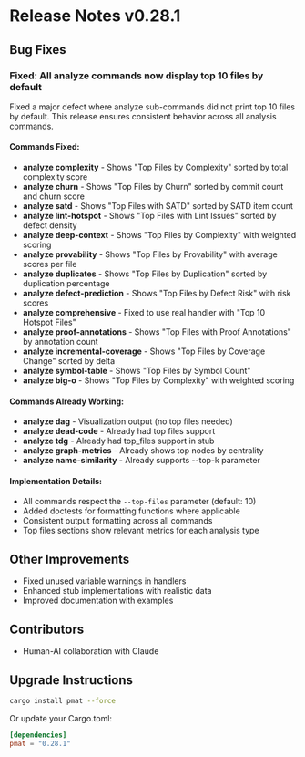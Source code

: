 # Release Notes v0.28.1

## Bug Fixes

### Fixed: All analyze commands now display top 10 files by default

Fixed a major defect where analyze sub-commands did not print top 10 files by default. This release ensures consistent behavior across all analysis commands.

#### Commands Fixed:
- **analyze complexity** - Shows "Top Files by Complexity" sorted by total complexity score
- **analyze churn** - Shows "Top Files by Churn" sorted by commit count and churn score  
- **analyze satd** - Shows "Top Files with SATD" sorted by SATD item count
- **analyze lint-hotspot** - Shows "Top Files with Lint Issues" sorted by defect density
- **analyze deep-context** - Shows "Top Files by Complexity" with weighted scoring
- **analyze provability** - Shows "Top Files by Provability" with average scores per file
- **analyze duplicates** - Shows "Top Files by Duplication" sorted by duplication percentage
- **analyze defect-prediction** - Shows "Top Files by Defect Risk" with risk scores
- **analyze comprehensive** - Fixed to use real handler with "Top 10 Hotspot Files"
- **analyze proof-annotations** - Shows "Top Files with Proof Annotations" by annotation count
- **analyze incremental-coverage** - Shows "Top Files by Coverage Change" sorted by delta
- **analyze symbol-table** - Shows "Top Files by Symbol Count" 
- **analyze big-o** - Shows "Top Files by Complexity" with weighted scoring

#### Commands Already Working:
- **analyze dag** - Visualization output (no top files needed)
- **analyze dead-code** - Already had top files support
- **analyze tdg** - Already had top_files support in stub
- **analyze graph-metrics** - Already shows top nodes by centrality
- **analyze name-similarity** - Already supports --top-k parameter

#### Implementation Details:
- All commands respect the `--top-files` parameter (default: 10)
- Added doctests for formatting functions where applicable
- Consistent output formatting across all commands
- Top files sections show relevant metrics for each analysis type

## Other Improvements
- Fixed unused variable warnings in handlers
- Enhanced stub implementations with realistic data
- Improved documentation with examples

## Contributors
- Human-AI collaboration with Claude

## Upgrade Instructions
```bash
cargo install pmat --force
```

Or update your Cargo.toml:
```toml
[dependencies]
pmat = "0.28.1"
```